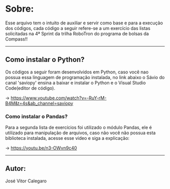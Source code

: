 # Sobre:

Esse arquivo tem o intuito de auxiliar e servir como base e para a execução dos códigos, cada código a seguir refere-se a um exercício das listas solicitadas na 4ª Sprint da trilha RoboTron do programa de bolsas da Compass!!
___________________________________________________________

## Como instalar o Python?
Os códigos a seguir foram desenvolvidos em Python, caso
você nao possua essa linguagem de programação instalada,
no link abaixo o Sávio do canal 'saviopy' ensina a baixar 
e instalar o Python e o Visual Studio Code(editor de
código).

-> https://www.youtube.com/watch?v=-RuY-rM-B4M&t=4s&ab_channel=saviopy

### Como instalar o Pandas?
Para a segunda lista de exercícios foi utilizado o módulo
Pandas, ele é utilizado para manipulação de arquivos, caso
não você não possua esta biblioteca instalada, acesse esse
video e siga a explicação:

-> https://youtu.be/n3-OWvn9c40
___________________________________________________________

## Autor:

José Vitor Calegaro

